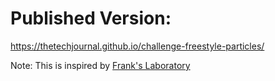 # Published Version: 
https://thetechjournal.github.io/challenge-freestyle-particles/

Note: This is inspired by [Frank's Laboratory](https://youtu.be/lPVZYS4fvco)